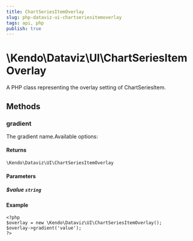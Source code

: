 ```yaml
---
title: ChartSeriesItemOverlay
slug: php-dataviz-ui-chartseriesitemoverlay
tags: api, php
publish: true
---
```


# \Kendo\Dataviz\UI\ChartSeriesItemOverlay

A PHP class representing the overlay setting of ChartSeriesItem.


## Methods

### gradient
The gradient name.Available options:

#### Returns
`\Kendo\Dataviz\UI\ChartSeriesItemOverlay`

#### Parameters

##### $value `string`



#### Example 
    <?php
    $overlay = new \Kendo\Dataviz\UI\ChartSeriesItemOverlay();
    $overlay->gradient('value');
    ?>

